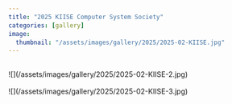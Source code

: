 ```yaml
---
title: "2025 KIISE Computer System Society"
categories: [gallery]
image:
  thumbnail: "/assets/images/gallery/2025/2025-02-KIISE.jpg"
---
```

<br>
![](/assets/images/gallery/2025/2025-02-KIISE-2.jpg)<br><br>
![](/assets/images/gallery/2025/2025-02-KIISE-3.jpg)<br><br>